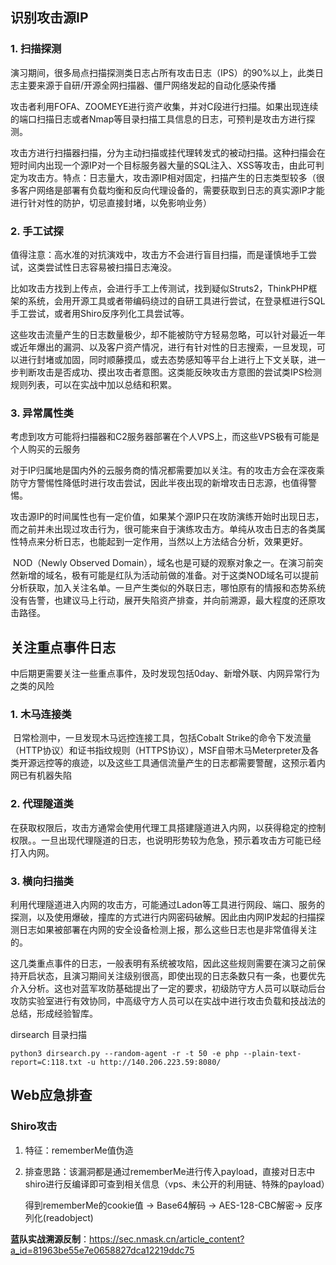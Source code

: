 ## 识别攻击源IP

### 1. 扫描探测

​        演习期间，很多局点扫描探测类日志占所有攻击日志（IPS）的90%以上，此类日志主要来源于自研/开源全网扫描器、僵尸网络发起的自动化感染传播

​        攻击者利用FOFA、ZOOMEYE进行资产收集，并对C段进行扫描。如果出现连续的端口扫描日志或者Nmap等目录扫描工具信息的日志，可预判是攻击方进行探测。

​        攻击方进行扫描器扫描，分为主动扫描或挂代理转发式的被动扫描。这种扫描会在短时间内出现一个源IP对一个目标服务器大量的SQL注入、XSS等攻击，由此可判定为攻击方。特点：日志量大，攻击源IP相对固定，扫描产生的日志类型较多（很多客户网络是部署有负载均衡和反向代理设备的，需要获取到日志的真实源IP才能进行针对性的防护，切忌直接封堵，以免影响业务）

### 2. 手工试探

​       值得注意：高水准的对抗演戏中，攻击方不会进行盲目扫描，而是谨慎地手工尝试，这类尝试性日志容易被扫描日志淹没。

​       比如攻击方找到上传点，会进行手工上传测试，找到疑似Struts2，ThinkPHP框架的系统，会用开源工具或者带编码绕过的自研工具进行尝试，在登录框进行SQL手工尝试，或者用Shiro反序列化工具尝试等。

​        这些攻击流量产生的日志数量极少，却不能被防守方轻易忽略，可以针对最近一年或近年爆出的漏洞、以及客户资产情况，进行有针对性的日志搜索，一旦发现，可以进行封堵或加固，同时顺藤摸瓜，或去态势感知等平台上进行上下文关联，进一步判断攻击是否成功、摸出攻击者意图。这类能反映攻击方意图的尝试类IPS检测规则列表，可以在实战中加以总结和积累。

### 3. 异常属性类

​        考虑到攻方可能将扫描器和C2服务器部署在个人VPS上，而这些VPS极有可能是个人购买的云服务

​        对于IP归属地是国内外的云服务商的情况都需要加以关注。有的攻击方会在深夜乘防守方警惕性降低时进行攻击尝试，因此半夜出现的新增攻击日志源，也值得警惕。

​        攻击源IP的时间属性也有一定价值，如果某个源IP只在攻防演练开始时出现日志，而之前并未出现过攻击行为，很可能来自于演练攻击方。单纯从攻击日志的各类属性特点来分析日志，也能起到一定作用，当然以上方法结合分析，效果更好。

​        NOD（Newly Observed Domain），域名也是可疑的观察对象之一。在演习前突然新增的域名，极有可能是红队为活动前做的准备。对于这类NOD域名可以提前分析获取，加入关注名单。一旦产生类似的外联日志，哪怕原有的情报和态势系统没有告警，也建议马上行动，展开失陷资产排查，并向前溯源，最大程度的还原攻击路径。

## 关注重点事件日志

​        中后期更需要关注一些重点事件，及时发现包括0day、新增外联、内网异常行为之类的风险

### 1. 木马连接类

​        日常检测中，一旦发现木马远控连接工具，包括Cobalt Strike的命令下发流量（HTTP协议）和证书指纹规则（HTTPS协议），MSF自带木马Meterpreter及各类开源远控等的痕迹，以及这些工具通信流量产生的日志都需要警醒，这预示着内网已有机器失陷

### 2. 代理隧道类

​        在获取权限后，攻击方通常会使用代理工具搭建隧道进入内网，以获得稳定的控制权限。。一旦出现代理隧道的日志，也说明形势较为危急，预示着攻击方可能已经打入内网。

### 3. 横向扫描类

​        利用代理隧道进入内网的攻击方，可能通过Ladon等工具进行网段、端口、服务的探测，以及使用爆破，撞库的方式进行内网密码破解。因此由内网IP发起的扫描探测日志如果被部署在内网的安全设备检测上报，那么这些日志也是非常值得关注的。

​        这几类重点事件的日志，一般表明有系统被攻陷，因此这些规则需要在演习之前保持开启状态，且演习期间关注级别很高，即使出现的日志条数只有一条，也要优先介入分析。这也对蓝军攻防基础提出了一定的要求，初级防守方人员可以联动后台攻防实验室进行有效协同，中高级守方人员可以在实战中进行攻击负载和技战法的总结，形成经验智库。







dirsearch 目录扫描

`python3 dirsearch.py --random-agent -r -t 50 -e php --plain-text-report=C:118.txt -u http://140.206.223.59:8080/`



## Web应急排查

### Shiro攻击

1. 特征：rememberMe值伪造

2. 排查思路：该漏洞都是通过rememberMe进行传入payload，直接对日志中shiro进行反编译即可查到相关信息（vps、未公开的利用链、特殊的payload）

   得到rememberMe的cookie值 -> Base64解码 -> AES-128-CBC解密-> 反序列化(readobject)

**蓝队实战溯源反制**：https://sec.nmask.cn/article_content?a_id=81963be55e7e0658827dca12219ddc75